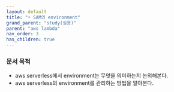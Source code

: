 ```yaml
---
layout: default
title: "• SAM의 environment"
grand_parent: "study(실용)"
parent: "aws lambda"
nav_order: 3
has_children: true
---
```


### **문서 목적**

* aws serverless에서 environment는 무엇을 의미하는지 논의해본다.
* aws serverless의 environment를 관리하는 방법을 알아본다.